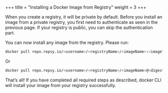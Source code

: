 +++
title = "Installing a Docker Image from Registry"
weight = 3
+++

When you create a registry, it will be private by default. Before you install an image from a private registry, you first need to authenticate as seen in the previous page. If your registry is public, you can skip the authentication part.

You can now install any image from the registry. Please run:

```bash
docker pull repo.repsy.io/<username>/<registryName>/<imageName>:<imageTag>
```

Or

```bash
docker pull repo.repsy.io/<username>/<registryName>/<imageName>@<digest>
```

That’s all! If you have completed all required steps as described, docker CLI will install your image from your registry successfully.

